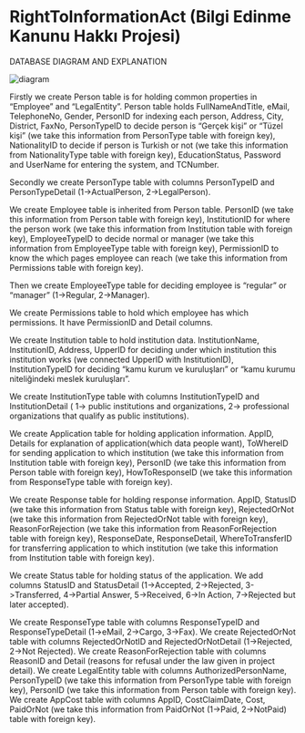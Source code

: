 # RightToInformationAct (Bilgi Edinme Kanunu Hakkı Projesi)

DATABASE DIAGRAM AND EXPLANATION 

![diagram](https://github.com/sumeyrayanardag/RightToInformationAct/assets/45365584/40fc3fd9-c81e-47b8-ab58-f2679d9ca5f3)



Firstly we create Person table is for holding common properties in “Employee” and “LegalEntity”. Person table holds 
FullNameAndTitle, eMail, TelephoneNo, Gender, PersonID for indexing each person, Address, City, District, FaxNo, PersonTypeID to decide person is “Gerçek kişi” or “Tüzel kişi” (we take this information from PersonType table with foreign key),  NationalityID to decide if person is Turkish or not (we take this information from NationalityType table with foreign key), EducationStatus, Password and UserName for entering the system, and TCNumber.

Secondly we create PersonType table with columns PersonTypeID and PersonTypeDetail (1->ActualPerson, 2->LegalPerson).

We create Employee table is inherited from Person table. 
	PersonID (we take this information from Person table with foreign key), InstitutionID for where the person work (we take this information from Institution table with foreign key), EmployeeTypeID to decide normal or manager (we take this information from EmployeeType table with foreign key), PermissionID to know the which pages employee can reach (we take this information from Permissions table with foreign key).

Then we create EmployeeType table for deciding employee is “regular” or “manager” (1->Regular, 2->Manager).

We create Permissions table to hold which employee has which permissions. It have PermissionID and Detail columns.

We create Institution table to hold institution data.
	InstitutionName, InstitutionID, Address, UpperID for deciding under which institution this institution works (we connected UpperID with InstitutionID), InstitutionTypeID for deciding “kamu kurum ve kuruluşları” or “kamu kurumu niteliğindeki meslek kuruluşları”. 

We create InstitutionType table with columns InstitutionTypeID and InstitutionDetail ( 1-> public institutions and organizations, 2-> professional organizations that qualify as public institutions).

We create Application table for holding application information. 
	AppID, Details for explanation of application(which data people want), ToWhereID for sending application to which institution (we take this information from Institution table with foreign key), PersonID (we take this information from Person table with foreign key), HowToResponseID (we take this information from ResponseType table with foreign key).

We create Response table for holding response information.
	AppID, StatusID (we take this information from Status table with foreign key), RejectedOrNot (we take this information from RejectedOrNot table with foreign key), ReasonForRejection (we take this information from ReasonForRejection table with foreign key), ResponseDate, ResponseDetail, WhereToTransferID for transferring application to which institution (we take this information from Institution table with foreign key).

We create Status table for holding status of the application. We add columns StatusID and StatusDetail (1->Accepted, 2->Rejected, 3->Transferred, 4->Partial Answer, 5->Received, 6->In Action, 7->Rejected but later accepted).

We create ResponseType table with columns ResponseTypeID and ResponseTypeDetail (1->eMail, 2->Cargo, 3->Fax).
We create RejectedOrNot table with columns RejectedOrNotID and RejectedOrNotDetail (1->Rejected, 2->Not Rejected).
We create ReasonForRejection table with columns ReasonID and Detail (reasons for refusal under the law given in project detail).
We create LegalEntity table with columns AuthorizedPersonName, PersonTypeID (we take this information from PersonType table with foreign key), PersonID (we take this information from Person table with foreign key). 
We create AppCost table with columns AppID, CostClaimDate, Cost, PaidOrNot (we take this information from PaidOrNot (1->Paid, 2->NotPaid) table with foreign key).
